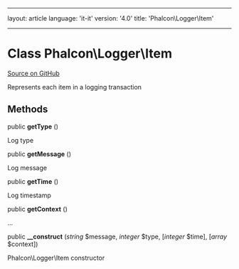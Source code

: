 * * *

layout: article language: 'it-it' version: '4.0' title: 'Phalcon\Logger\Item'

* * *

# Class **Phalcon\Logger\Item**

<a href="https://github.com/phalcon/cphalcon/tree/v4.0.0/phalcon/logger/item.zep" class="btn btn-default btn-sm">Source on GitHub</a>

Represents each item in a logging transaction

## Methods

public **getType** ()

Log type

public **getMessage** ()

Log message

public **getTime** ()

Log timestamp

public **getContext** ()

...

public **__construct** (*string* $message, *integer* $type, [*integer* $time], [*array* $context])

Phalcon\Logger\Item constructor